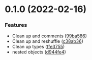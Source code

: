 # 0.1.0 (2022-02-16)

### Features

- Clean up and comments ([99ba586](https://github.com/ededejr/validate/commit/99ba586325a21333a15e761bbd10c3d9ec5958f0))
- Clean up and reshuffle ([c38ab36](https://github.com/ededejr/validate/commit/c38ab36bfd3fe4a60378f4240cfe56c8eeb10286))
- Clean up types ([ffe3755](https://github.com/ededejr/validate/commit/ffe37551321e831c443427bc7cdaaaa6250fc9f4))
- nested objects ([d944fe4](https://github.com/ededejr/validate/commit/d944fe41d8e62fea1b40f65b74daf46ea044a816))
